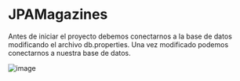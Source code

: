 # JPAMagazines
Antes de iniciar el proyecto debemos conectarnos a la base de datos modificando el archivo db.properties.
Una vez modificado podemos conectarnos a nuestra base de datos.

![image](https://user-images.githubusercontent.com/80743922/224765101-ce5d7759-4c2a-4e37-9f66-097a3645d71c.png)

